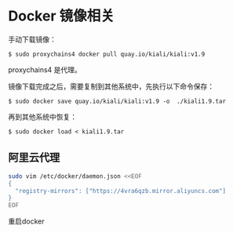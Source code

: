 # Docker 镜像相关

手动下载镜像：

```
$ sudo proxychains4 docker pull quay.io/kiali/kiali:v1.9
```

proxychains4 是代理。

镜像下载完成之后，需要复制到其他系统中，先执行以下命令保存：

```
$ sudo docker save quay.io/kiali/kiali:v1.9 -o  ./kiali1.9.tar
```

再到其他系统中恢复：

```
$ sudo docker load < kiali1.9.tar
```



## 阿里云代理

```bash
sudo vim /etc/docker/daemon.json <<EOF
{
  "registry-mirrors": ["https://4vra6qzb.mirror.aliyuncs.com"]
}
EOF
```

重启docker